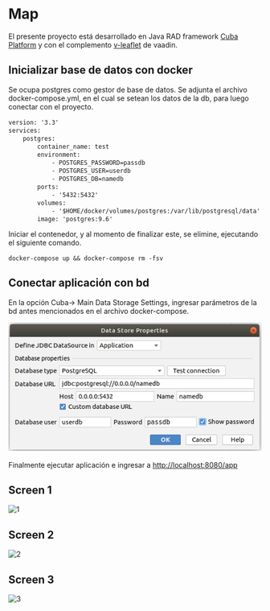 # Map

El presente proyecto está desarrollado en Java RAD framework  [Cuba Platform](https://www.cuba-platform.com/) y con el complemento [v-leaflet](https://vaadin.com/directory/component/v-leaflet) de vaadin.

## Inicializar base de datos con docker
Se ocupa postgres como gestor de base de datos. Se adjunta el archivo docker-compose.yml, en el cual se setean los datos de la db, para luego conectar con el proyecto.

```
version: '3.3'
services:
    postgres:
        container_name: test
        environment:
            - POSTGRES_PASSWORD=passdb
            - POSTGRES_USER=userdb
            - POSTGRES_DB=namedb
        ports:
            - '5432:5432'
        volumes:
            - '$HOME/docker/volumes/postgres:/var/lib/postgresql/data'
        image: 'postgres:9.6'
```
Iniciar el contenedor, y al momento de finalizar este, se elimine, ejecutando el siguiente comando.
```
docker-compose up && docker-compose rm -fsv
```
## Conectar aplicación con bd

En la opción Cuba-> Main Data Storage Settings, ingresar parámetros de la bd antes mencionados en el archivo docker-compose.

<img src="image/img1.png">

Finalmente ejecutar aplicación e ingresar a [http://localhost:8080/app](http://localhost:8080/app/)

## Screen 1
![1](https://user-images.githubusercontent.com/33637622/87863548-09e47d00-c92a-11ea-8b8d-de6302a35a84.gif)

## Screen 2
![2](https://user-images.githubusercontent.com/33637622/87863552-17016c00-c92a-11ea-8894-097e131b0ab8.gif)

## Screen 3
![3](https://user-images.githubusercontent.com/33637622/87863570-36989480-c92a-11ea-8510-2bce88404e50.gif)
